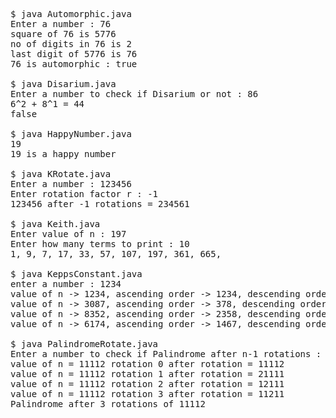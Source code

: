 <pre>
$ java Automorphic.java
Enter a number : 76
square of 76 is 5776
no of digits in 76 is 2
last digit of 5776 is 76
76 is automorphic : true

$ java Disarium.java
Enter a number to check if Disarium or not : 86
6^2 + 8^1 = 44
false

$ java HappyNumber.java
19
19 is a happy number

$ java KRotate.java
Enter a number : 123456
Enter rotation factor r : -1
123456 after -1 rotations = 234561

$ java Keith.java
Enter value of n : 197
Enter how many terms to print : 10
1, 9, 7, 17, 33, 57, 107, 197, 361, 665,

$ java KeppsConstant.java
enter a number : 1234
value of n -> 1234, ascending order -> 1234, descending order -> 4321
value of n -> 3087, ascending order -> 378, descending order -> 8730
value of n -> 8352, ascending order -> 2358, descending order -> 8532
value of n -> 6174, ascending order -> 1467, descending order -> 7641

$ java PalindromeRotate.java
Enter a number to check if Palindrome after n-1 rotations : 11112
value of n = 11112 rotation 0 after rotation = 11112
value of n = 11112 rotation 1 after rotation = 21111
value of n = 11112 rotation 2 after rotation = 12111
value of n = 11112 rotation 3 after rotation = 11211
Palindrome after 3 rotations of 11112
</pre>